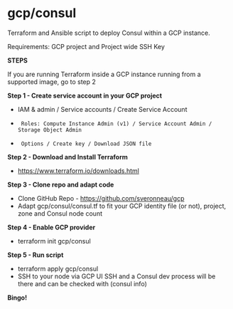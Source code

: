 # gcp/consul
Terraform and Ansible script to deploy Consul within a GCP instance.

Requirements: GCP project and Project wide SSH Key

**STEPS**

If you are running Terraform inside a GCP instance running from a supported image, go to step 2

**Step 1 - Create service account in your GCP project**
* IAM & admin / Service accounts / Create Service Account
-      Roles: Compute Instance Admin (v1) / Service Account Admin / Storage Object Admin
-      Options / Create key / Download JSON file

**Step 2 - Download and Install Terraform**
* https://www.terraform.io/downloads.html

**Step 3 - Clone repo and adapt code**
* Clone GitHub Repo - https://github.com/sveronneau/gcp
* Adapt gcp/consul/consul.tf to fit your GCP identity file (or not), project, zone and Consul node count

**Step 4 - Enable GCP provider**
* terraform init gcp/consul

**Step 5 - Run script**
* terraform apply gcp/consul
* SSH to your node via GCP UI SSH and a Consul dev process will be there and can be checked with (consul info)

**Bingo!**
